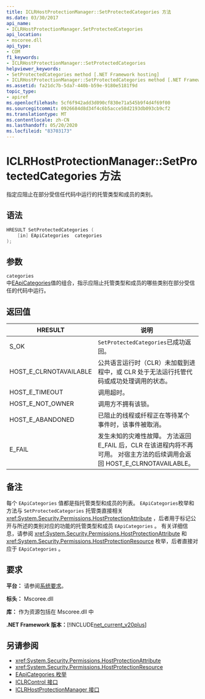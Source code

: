 ```yaml
---
title: ICLRHostProtectionManager::SetProtectedCategories 方法
ms.date: 03/30/2017
api_name:
- ICLRHostProtectionManager.SetProtectedCategories
api_location:
- mscoree.dll
api_type:
- COM
f1_keywords:
- ICLRHostProtectionManager::SetProtectedCategories
helpviewer_keywords:
- SetProtectedCategories method [.NET Framework hosting]
- ICLRHostProtectionManager::SetProtectedCategories method [.NET Framework hosting]
ms.assetid: fa21dc7b-5da7-440b-b59e-9180e5181f9d
topic_type:
- apiref
ms.openlocfilehash: 5cf6f942add3d090cf830e71a545b9f4d4f69f00
ms.sourcegitcommit: 0926684d8d34f4c6b5acce58d2193db093cb9cf2
ms.translationtype: MT
ms.contentlocale: zh-CN
ms.lasthandoff: 05/20/2020
ms.locfileid: "83703173"
---
```

# <a name="iclrhostprotectionmanagersetprotectedcategories-method"></a>ICLRHostProtectionManager::SetProtectedCategories 方法
指定应阻止在部分受信任代码中运行的托管类型和成员的类别。  
  
## <a name="syntax"></a>语法  
  
```cpp  
HRESULT SetProtectedCategories (  
    [in] EApiCategories  categories  
);  
```  
  
## <a name="parameters"></a>参数  
 `categories`  
 中[EApiCategories](eapicategories-enumeration.md)值的组合，指示应阻止托管类型和成员的哪些类别在部分受信任的代码中运行。  
  
## <a name="return-value"></a>返回值  
  
|HRESULT|说明|  
|-------------|-----------------|  
|S_OK|`SetProtectedCategories`已成功返回。|  
|HOST_E_CLRNOTAVAILABLE|公共语言运行时（CLR）未加载到进程中，或 CLR 处于无法运行托管代码或成功处理调用的状态。|  
|HOST_E_TIMEOUT|调用超时。|  
|HOST_E_NOT_OWNER|调用方不拥有该锁。|  
|HOST_E_ABANDONED|已阻止的线程或纤程正在等待某个事件时，该事件被取消。|  
|E_FAIL|发生未知的灾难性故障。 方法返回 E_FAIL 后，CLR 在该进程内将不再可用。 对宿主方法的后续调用会返回 HOST_E_CLRNOTAVAILABLE。|  
  
## <a name="remarks"></a>备注  
 每个 `EApiCategories` 值都是指托管类型和成员的列表。 `EApiCategories`枚举和方法与 `SetProtectedCategories` 托管类直接相关 <xref:System.Security.Permissions.HostProtectionAttribute> ，后者用于标记公开与所述的类别对应的功能的托管类型和成员 `EApiCategories` 。 有关详细信息，请参阅 <xref:System.Security.Permissions.HostProtectionAttribute> 和 <xref:System.Security.Permissions.HostProtectionResource> 枚举，后者直接对应于 `EApiCategories` 。  
  
## <a name="requirements"></a>要求  
 **平台：** 请参阅[系统要求](../../get-started/system-requirements.md)。  
  
 **标头：** Mscoree.dll  
  
 **库：** 作为资源包括在 Mscoree.dll 中  
  
 **.NET Framework 版本：**[!INCLUDE[net_current_v20plus](../../../../includes/net-current-v20plus-md.md)]  
  
## <a name="see-also"></a>另请参阅

- <xref:System.Security.Permissions.HostProtectionAttribute>
- <xref:System.Security.Permissions.HostProtectionResource>
- [EApiCategories 枚举](eapicategories-enumeration.md)
- [ICLRControl 接口](iclrcontrol-interface.md)
- [ICLRHostProtectionManager 接口](iclrhostprotectionmanager-interface.md)
